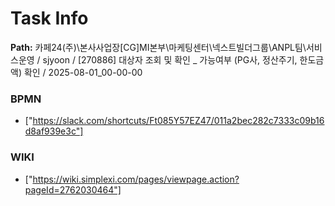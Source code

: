 # Task Info

**Path:** 카페24(주)\본사사업장\[CG]MI본부\마케팅센터\넥스트빌더그룹\ANPL팀\서비스운영 / sjyoon / [270886] 대상자 조회 및 확인 _ 가능여부 (PG사, 정산주기, 한도금액) 확인 / 2025-08-01_00-00-00

### BPMN
- ["https://slack.com/shortcuts/Ft085Y57EZ47/011a2bec282c7333c09b16d8af939e3c"]

### WIKI
- ["https://wiki.simplexi.com/pages/viewpage.action?pageId=2762030464"]

